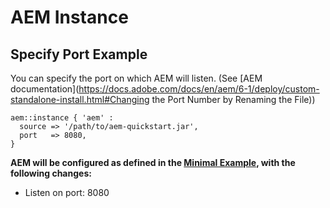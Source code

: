 # AEM Instance

## Specify Port Example

You can specify the port on which AEM will listen. (See [AEM documentation](https://docs.adobe.com/docs/en/aem/6-1/deploy/custom-standalone-install.html#Changing the Port Number by Renaming the File))

~~~ puppet
aem::instance { 'aem' :
  source => '/path/to/aem-quickstart.jar',
  port   => 8080,
}
~~~

**AEM will be configured as defined in the [Minimal Example](/docs/aem-instance/Minimal.md), with the following changes:**

* Listen on port: 8080
